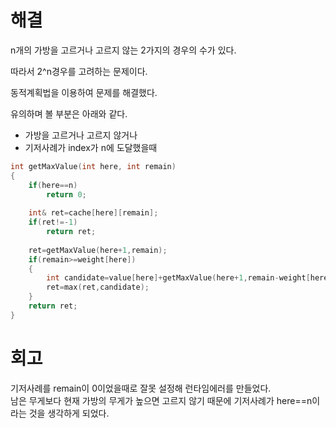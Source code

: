 # 해결
n개의 가방을 고르거나 고르지 않는 2가지의 경우의 수가 있다.

따라서 2^n경우를 고려하는 문제이다.

동적계획법을 이용하여 문제를 해결했다.

유의하며 볼 부분은 아래와 같다.
- 가방을 고르거나 고르지 않거나 
- 기저사례가 index가 n에 도달했을때
```c++
int getMaxValue(int here, int remain)
{
    if(here==n)
        return 0;
    
    int& ret=cache[here][remain];
    if(ret!=-1)
        return ret;
    
    ret=getMaxValue(here+1,remain);
    if(remain>=weight[here])
    {
        int candidate=value[here]+getMaxValue(here+1,remain-weight[here]);
        ret=max(ret,candidate);
    }
    return ret;
}
```
# 회고
기저사례를 remain이 0이었을때로 잘못 설정해 런타임에러를 만들었다.  
남은 무게보다 현재 가방의 무게가 높으면 고르지 않기 때문에 기저사례가 here==n이라는 것을 생각하게 되었다. 

